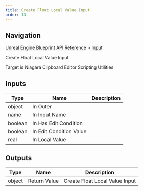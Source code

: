 ```yaml
---
title: Create Float Local Value Input
order: 13
---
```

## Navigation

[Unreal Engine Blueprint API Reference](https://dev.epicgames.com/documentation/en-us/unreal-engine/BlueprintAPI) > [Input](https://dev.epicgames.com/documentation/en-us/unreal-engine/BlueprintAPI/Input)

Create Float Local Value Input

Target is Niagara Clipboard Editor Scripting Utilities

## Inputs

| Type | Name | Description |
| --- | --- | --- |
| object | In Outer |  |
| name | In Input Name |  |
| boolean | In Has Edit Condition |  |
| boolean | In Edit Condition Value |  |
| real | In Local Value |  |

## Outputs

| Type | Name | Description |
| --- | --- | --- |
| object | Return Value | Create Float Local Value Input |
